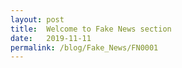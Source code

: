 ```yaml
---
layout: post
title:  Welcome to Fake News section
date:   2019-11-11
permalink: /blog/Fake_News/FN0001
---
```

